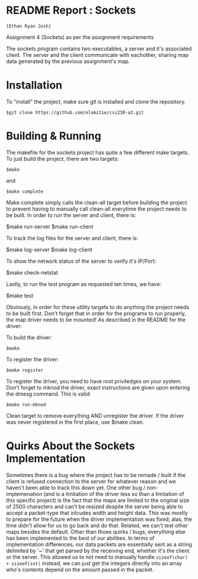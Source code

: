 # README Report : Sockets
	[Ethan Ryan Josh]

Assignment 4 (Sockets) as per the assignment requirements

The sockets program contains two executables, a server and
it's associated client. The server and the client communicate
with eachother, sharing map data generated by the previous
assignment's map. 

# Installation

To "install" the project, make sure git is 
installed and clone the repository.

	$git clone https://github.com/elamitie/csi230-a3.git

# Building & Running

The makefile for the sockets project has quite a few different make targets.
To just build the project, there are two targets:

	$make

and

	$make complete

Make complete simply calls the clean-all target before building
the project to prevent having to manually call clean-all everytime 
the project needs to be built.
In order to run the server and client, there is:

   $make run-server
   $make run-client

To track the log files for the server and client, there is:

   $make log-server
   $make log-client

To show the network status of the server to verify it's IP/Port:

   $make check-netstat

Lastly, to run the test program as requested ten times, we have:

   $make test

Obviously, in order for these utility targets to do anything the
project needs to be built first.
Don't forget that in order for the programs to run properly, the
map driver needs to be mounted! As described in the README for 
the driver:

To build the driver:

    $make

To register the driver:

	$make register

To register the driver, you need to have root
priviledges on your system.
Don't forget to mknod the driver, exact instructions are given
upon entering the dmesg command. This is valid:

	$make run-mknod

Clean target to remove everything AND unregister the driver.
If the driver was never registered in the first place, use
$make clean.

# Quirks About the Sockets Implementation

Sometimes there is a bug where the project has to be remade / built
if the client is refused connection to the server for whatever
reason and we haven't been able to track this down yet.
One other bug / non-implemenation (and is a limitation of the
driver less so than a limitation of this specific project) is the
fact that the maps are limited to the original size of 2500 characters
and can't be resized despite the server being able to accept a packet-type
that inlcudes width and height data. This was mostly to prepare for the
future when the driver implementation was fixed; alas, the time didn't
allow for us to go back and do that. Related, we can't test other maps
besides the default. Other than thoes quirks / bugs, everything else has
been implemented to the best of our abilities.
In terms of implementation differences, our data packets are
essentially sent as a string delimited by '~' that get parsed by
the receiving end, whether it's the client or the server. This
allowed us to not need to manually handle `sizeof(char) + sizeof(int)`
instead, we can just get the integers directly into an array who's
contents depend on the amount passed in the packet.
